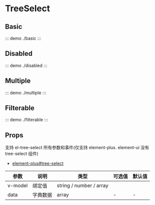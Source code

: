 # TreeSelect

## Basic

::: demo
./basic
:::

## Disabled

::: demo
./disabled
:::

## Multiple

::: demo
./multiple
:::

## Filterable

::: demo
./filterable
:::

## Props

支持 el-tree-select 所有参数和事件(仅支持 element-plus. element-ui 没有 tree-select 组件)

- [element-plus#tree-select](https://element-plus.gitee.io/zh-CN/component/tree-select.html#treeselect-%E5%B1%9E%E6%80%A7)

| 参数    | 说明     | 类型                    | 可选值 | 默认值 |
| ------- | -------- | ----------------------- | ------ | ------ |
| v-model | 绑定值   | string / number / array |
| data    | 字典数据 | array                   | -      | -      |
